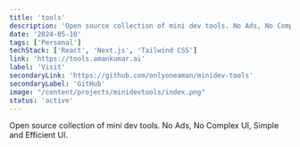 ```yaml
---
title: 'tools'
description: 'Open source collection of mini dev tools. No Ads, No Complex UI, Simple and Efficient UI.'
date: '2024-05-10'
tags: ['Personal']
techStack: ['React', 'Next.js', 'Tailwind CSS']
link: 'https://tools.amankumar.ai'
label: 'Visit'
secondaryLink: 'https://github.com/onlyoneaman/minidev-tools'
secondaryLabel: 'GitHub'
image: "/content/projects/minidevtools/index.png"
status: 'active'
---
```


Open source collection of mini dev tools. No Ads, No Complex UI, Simple and Efficient UI.
